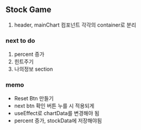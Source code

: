 ## Stock Game

1. header, mainChart 컴포넌트 각각의 container로 분리

### next to do

1. percent 증가
2. 힌트주기
3. 나의정보 section

### memo

- Reset Btn 만들기
- next btn 확인 버튼 누를 시 적용되게
- useEffect로 chartData를 변경해야 됨
- percent 증가, stockData에 저장해야됨
